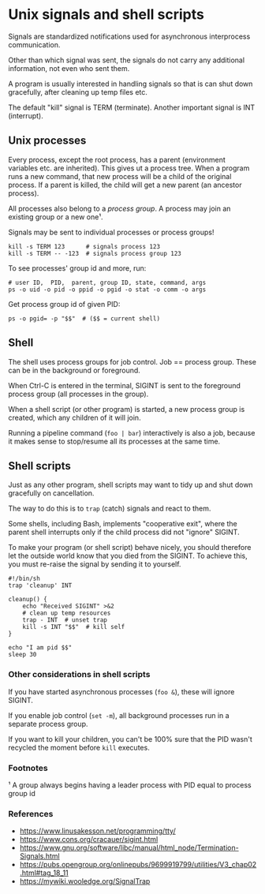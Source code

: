 # Unix signals and shell scripts

Signals are standardized notifications used for asynchronous interprocess communication.

Other than which signal was sent, the signals do not carry any additional information, not even who sent them.

A program is usually interested in handling signals so that is can shut down gracefully, after cleaning up temp files etc.

The default "kill" signal is TERM (terminate). Another important signal is INT (interrupt).

## Unix processes

Every process, except the root process, has a parent (environment variables etc. are inherited). This gives ut a process tree.
When a program runs a new command, that new process will be a child of the original process.
If a parent is killed, the child will get a new parent (an ancestor process).

All processes also belong to a _process group_. A process may join an existing group or a new one¹.

Signals may be sent to individual processes or process groups!

```shell
kill -s TERM 123      # signals process 123
kill -s TERM -- -123  # signals process group 123
```

To see processes' group id and more, run:

```shell
# user ID,  PID,  parent, group ID, state, command, args
ps -o uid -o pid -o ppid -o pgid -o stat -o comm -o args
```

Get process group id of given PID:
```shell
ps -o pgid= -p "$$"  # ($$ = current shell)
```

## Shell

The shell uses process groups for job control. Job == process group. These can be in the background or foreground.

When Ctrl-C is entered in the terminal, SIGINT is sent to the foreground process group (all processes in the group).

When a shell script (or other program) is started, a new process group is created, which any children of it will join.

Running a pipeline command (`foo | bar`) interactively is also a job, because it makes sense to stop/resume all its processes at the same time.

## Shell scripts

Just as any other program, shell scripts may want to tidy up and shut down gracefully on cancellation.

The way to do this is to `trap` (catch) signals and react to them.

Some shells, including Bash, implements "cooperative exit", where the parent shell interrupts only if the child process did not "ignore" SIGINT.

To make your program (or shell script) behave nicely, you should therefore let the outside world know that you died from the SIGINT. To achieve this, you must re-raise the signal by sending it to yourself.

```shell
#!/bin/sh
trap 'cleanup' INT

cleanup() {
    echo "Received SIGINT" >&2
    # clean up temp resources
    trap - INT  # unset trap
    kill -s INT "$$"  # kill self
}

echo "I am pid $$"
sleep 30
```

### Other considerations in shell scripts

If you have started asynchronous processes (`foo &`), these will ignore SIGINT.

If you enable job control (`set -m`), all background processes run in a separate process group.

If you want to kill your children, you can't be 100% sure that the PID wasn't recycled the moment before `kill` executes.

### Footnotes

¹ A group always begins having a leader process with PID equal to process group id

### References

- https://www.linusakesson.net/programming/tty/
- https://www.cons.org/cracauer/sigint.html
- https://www.gnu.org/software/libc/manual/html_node/Termination-Signals.html
- https://pubs.opengroup.org/onlinepubs/9699919799/utilities/V3_chap02.html#tag_18_11
- https://mywiki.wooledge.org/SignalTrap
